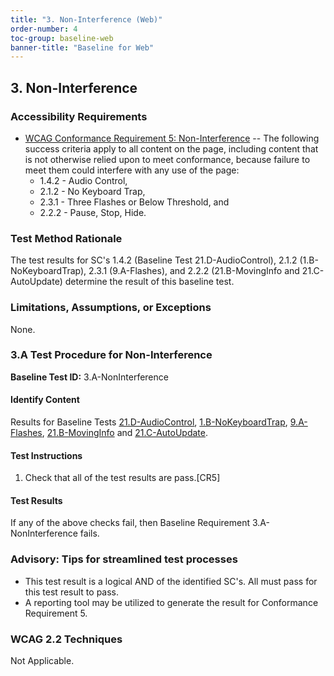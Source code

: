 ```yaml
---
title: "3. Non-Interference (Web)"
order-number: 4
toc-group: baseline-web
banner-title: "Baseline for Web"
---
```

## 3. Non-Interference

### Accessibility Requirements

-   [WCAG Conformance Requirement 5: Non-Interference](https://www.w3.org/WAI/WCAG22/Understanding/conformance#conf-req5) -- The following success criteria apply to all content on the page, including content that is not otherwise relied upon to meet conformance, because failure to meet them could interfere with any use of the page:
    -   1.4.2 - Audio Control,
    -   2.1.2 - No Keyboard Trap,
    -   2.3.1 - Three Flashes or Below Threshold, and
    -   2.2.2 - Pause, Stop, Hide.

### Test Method Rationale

The test results for SC's 1.4.2 (Baseline Test 21.D-AudioControl), 2.1.2 (1.B-NoKeyboardTrap), 2.3.1 (9.A-Flashes), and 2.2.2 (21.B-MovingInfo and 21.C-AutoUpdate) determine the result of this baseline test.

### Limitations, Assumptions, or Exceptions

None.

### 3.A Test Procedure for Non-Interference

**Baseline Test ID:** 3.A-NonInterference
#### Identify Content
<p id="3aIC">Results for Baseline Tests <a href="{{site.baseurl}}/web-baselines/21TimedEvents/#21d-test-procedure-for-audio-control">21.D-AudioControl</a>, <a href="{{site.baseurl}}/web-baselines/01Keyboard/#1b-test-procedure-for-no-keyboard-trap">1.B-NoKeyboardTrap</a>, <a href="{{site.baseurl}}/web-baselines/09Flashing/#9a-test-procedure-for-three-flashes-or-below-threshold">9.A-Flashes</a>, <a href="{{site.baseurl}}/web-baselines/21TimedEvents/#21b-test-procedure-for-moving-information">21.B-MovingInfo</a> and <a href="{{site.baseurl}}/web-baselines/21TimedEvents/#21c-test-procedure-for-auto-updating-information">21.C-AutoUpdate</a>.</p>

#### Test Instructions
<ol id="3aTI">
    <li id="3aTI-1">Check that all of the test results are pass.[CR5]</li>
</ol>

#### Test Results
<p id="3aTR">If any of the above checks fail, then Baseline Requirement 3.A-NonInterference fails.</p>

### Advisory: Tips for streamlined test processes

-   This test result is a logical AND of the identified SC's. All must pass for this test result to pass.
-   A reporting tool may be utilized to generate the result for Conformance Requirement 5.

### WCAG 2.2 Techniques

Not Applicable.

